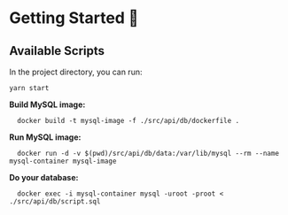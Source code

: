 # Getting Started 🚀


## Available Scripts

In the project directory, you can run:

`yarn start` 


**Build MySQL image:**

```
  docker build -t mysql-image -f ./src/api/db/dockerfile .
```

**Run MySQL image:**

```
  docker run -d -v $(pwd)/src/api/db/data:/var/lib/mysql --rm --name mysql-container mysql-image
``` 

**Do your database:**

```
  docker exec -i mysql-container mysql -uroot -proot < ./src/api/db/script.sql
```